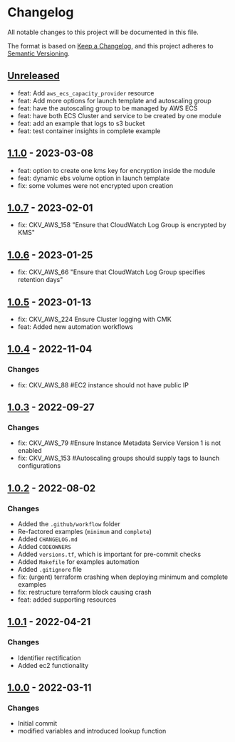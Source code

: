 # Changelog
All notable changes to this project will be documented in this file.

The format is based on [Keep a Changelog](https://keepachangelog.com/en/1.0.0/),
and this project adheres to [Semantic Versioning](https://semver.org/spec/v2.0.0.html).

## [Unreleased]
- feat: Add `aws_ecs_capacity_provider` resource
- feat: Add more options for launch template and autoscaling group
- feat: have the autoscaling group to be managed by AWS ECS
- feat: have both ECS Cluster and service to be created by one module
- feat: add an example that logs to s3 bucket
- feat: test container insights in complete example

## [1.1.0] - 2023-03-08
- feat: option to create one kms key for encryption inside the module
- feat: dynamic ebs volume option in launch template
- fix: some volumes were not encrypted upon creation

## [1.0.7] - 2023-02-01
- fix: CKV_AWS_158 "Ensure that CloudWatch Log Group is encrypted by KMS"

## [1.0.6] - 2023-01-25
- fix: CKV_AWS_66 "Ensure that CloudWatch Log Group specifies retention days"

## [1.0.5] - 2023-01-13
- fix: CKV_AWS_224 Ensure Cluster logging with CMK
- feat: Added new automation workflows

## [1.0.4] - 2022-11-04
### Changes
- fix: CKV_AWS_88 #EC2 instance should not have public IP

## [1.0.3] - 2022-09-27
### Changes
- fix: CKV_AWS_79 #Ensure Instance Metadata Service Version 1 is not enabled
- fix: CKV_AWS_153 #Autoscaling groups should supply tags to launch configurations

## [1.0.2] - 2022-08-02
### Changes
- Added the `.github/workflow` folder
- Re-factored examples (`minimum` and `complete`)
- Added `CHANGELOG.md`
- Added `CODEOWNERS`
- Added `versions.tf`, which is important for pre-commit checks
- Added `Makefile` for examples automation
- Added `.gitignore` file
- fix: (urgent) terraform crashing when deploying minimum and complete examples
- fix: restructure terraform block causing crash
- feat: added supporting resources

## [1.0.1] - 2022-04-21
### Changes
- Identifier rectification
- Added ec2 functionality

## [1.0.0] - 2022-03-11
### Changes
- Initial commit
- modified variables and introduced lookup function

[Unreleased]: https://github.com/boldlink/terraform-aws-ecs-cluster/compare/1.1.0...HEAD

[1.1.0]: https://github.com/boldlink/terraform-aws-ecs-cluster/releases/tag/1.1.0
[1.0.7]: https://github.com/boldlink/terraform-aws-ecs-cluster/releases/tag/1.0.7
[1.0.6]: https://github.com/boldlink/terraform-aws-ecs-cluster/releases/tag/1.0.6
[1.0.5]: https://github.com/boldlink/terraform-aws-ecs-cluster/releases/tag/1.0.5
[1.0.4]: https://github.com/boldlink/terraform-aws-ecs-cluster/releases/tag/1.0.4
[1.0.3]: https://github.com/boldlink/terraform-aws-ecs-cluster/releases/tag/1.0.3
[1.0.2]: https://github.com/boldlink/terraform-aws-ecs-cluster/releases/tag/1.0.2
[1.0.1]: https://github.com/boldlink/terraform-aws-ecs-cluster/releases/tag/1.0.1
[1.0.0]: https://github.com/boldlink/terraform-aws-ecs-cluster/releases/tag/1.0.0
